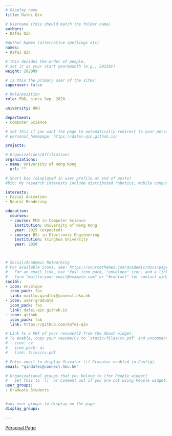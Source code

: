 ```yaml
---
# Display name
title: Dafei Qin

# Username (this should match the folder name)
authors:
- Dafei Qin

#Author Names (alternative spellings etc)
names:
- Dafei Qin

# This decides the order of people, 
# set it as your start year&month (e.g., 202301) 
weight: 202009

# Is this the primary user of the site?
superuser: false

# Role/position
role: PhD, since Sep. 2020. 

university: HKU

department:
- Computer Science

# set this if you want the page to automatically redirect to your personal homepage
# personal_homepage: https://dafei-qin.github.io/

projects:

# Organizations/Affiliations
organizations:
- name: University of Hong Kong
  url: ""

# Short bio (displayed in user profile at end of posts)
#bio: My research interests include distributed robotics, mobile computing and programmable matter.

interests:
- Facial Animation
- Neural Rendering

education:
  courses:
  - course: PhD in Computer Science
    institution: University of Hong Kong
    year: 2025 (expected)
  - course: BSc in Electronic Enginnering
    institution: Tsinghua University
    year: 2020



# Social/Academic Networking
# For available icons, see: https://sourcethemes.com/academic/docs/page-builder/#icons
#   For an email link, use "fas" icon pack, "envelope" icon, and a link in the
#   form "mailto:your-email@example.com" or "#contact" for contact widget.
social:
- icon: envelope
  icon_pack: fas
  link: mailto:qindfei@connect.hku.hk
- icon: user-graduate
  icon_pack: fas
  link: dafei-qin.github.io
- icon: github
  icon_pack: fab
  link: https://github.com/dafei-qin

# Link to a PDF of your resume/CV from the About widget.
# To enable, copy your resume/CV to `static/files/cv.pdf` and uncomment the lines below.
# - icon: cv
#   icon_pack: ai
#   link: files/cv.pdf

# Enter email to display Gravatar (if Gravatar enabled in Config)
email: "qindafei@connect.hku.hk"

# Organizational groups that you belong to (for People widget)
#   Set this to `[]` or comment out if you are not using People widget.
user_groups:
- Graduate Students


#any user groups to display on the page
display_groups:

---
```


<!-- # write your biography here
Dafei Qin is a stupid PhD student. -->
[Personal Page](https://dafei-qin.github.io/)
